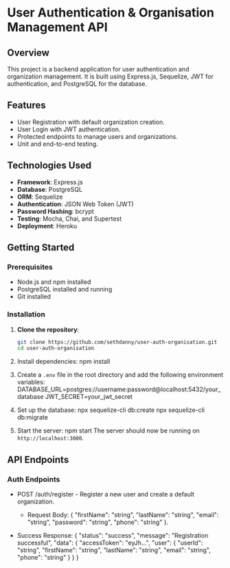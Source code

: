 # User Authentication & Organisation Management API

## Overview

This project is a backend application for user authentication and organization management. It is built using Express.js, Sequelize, JWT for authentication, and PostgreSQL for the database.

## Features

- User Registration with default organization creation.
- User Login with JWT authentication.
- Protected endpoints to manage users and organizations.
- Unit and end-to-end testing.

## Technologies Used

- **Framework**: Express.js
- **Database**: PostgreSQL
- **ORM**: Sequelize
- **Authentication**: JSON Web Token (JWT)
- **Password Hashing**: bcrypt
- **Testing**: Mocha, Chai, and Supertest
- **Deployment**: Heroku

## Getting Started

### Prerequisites

- Node.js and npm installed
- PostgreSQL installed and running
- Git installed

### Installation

1. **Clone the repository**:
   ```bash
   git clone https://github.com/sethdanny/user-auth-organisation.git
   cd user-auth-organisation

2. Install dependencies:
npm install

3. Create a `.env` file in the root directory and add the following environment variables:
DATABASE_URL=postgres://username:password@localhost:5432/your_database
JWT_SECRET=your_jwt_secret

4. Set up the database:
npx sequelize-cli db:create
npx sequelize-cli db:migrate

5. Start the server:
npm start
The server should now be running on `http://localhost:3000`.

## API Endpoints
### Auth Endpoints
* POST /auth/register - Register a new user and create a default organization.
    * Request Body:
{
  "firstName": "string",
  "lastName": "string",
  "email": "string",
  "password": "string",
  "phone": "string"
}.

* Success Response:
{
  "status": "success",
  "message": "Registration successful",
  "data": {
    "accessToken": "eyJh...",
    "user": {
      "userId": "string",
      "firstName": "string",
      "lastName": "string",
      "email": "string",
      "phone": "string"
    }
  }
}

